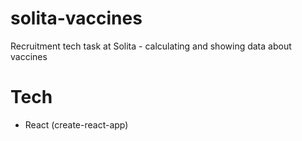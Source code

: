 # solita-vaccines

Recruitment tech task at Solita - calculating and showing data about vaccines

# Tech

- React (create-react-app)
